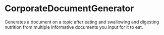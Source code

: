 # CorporateDocumentGenerator
Generates a document on a topic after eating and swallowing and digesting nutrition from multiple informative documents you input for it to eat.
